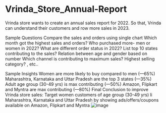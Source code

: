 # Vrinda_Store_Annual-Report

Vrinda store wants to create an annual sales report for
2022. So that, Vrinda can understand their customers
and row more sales in 2023.

Sample Questions
Compare the sales and orders using single chart
Which month got the highest sales and orders?
Who purchased more- men or women in 2022?
What are different order status in 2022?
List top 10 states contributing to the sales?
Relation between age and gender based on number
Which channel is contributing to maximum sales?
Highest selling category? , etc..

Sample Insights
Women are more likely to buy compared to men (—65%)
Maharashtra, Karnataka and Uttar Pradesh are the top 3 states (—35%)
Adult age group (30-49 yrs) is max contributing (—50%)
Amazon, Flipkart and Myntra
are max contributing (—80%)
Final Conclusion to improve Vrinda store sales:
Target women customers of age group (30-49 yrs) li
Maharashtra, Karnataka and Uttar Pradesh by showing
ads/offers/coupons available on Amazon, Flipkart and Myntra
![image](https://github.com/DIXIT0043/Vrinda_Store_Annual-Report/assets/107348377/354eba33-24a4-4e91-a6fd-a6dae72f043a)
